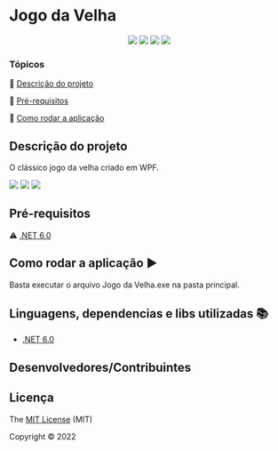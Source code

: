 <h1>Jogo da Velha</h1> 

<p align="center">
  <img src="https://img.shields.io/static/v1?label=.NET 6.0&message=framework&color=blue&style=for-the-badge&logo=.NET"/>
  <img src="https://img.shields.io/static/v1?label=C SHARP&message=10.0&color=blue&style=for-the-badge&logo=C#"/>
  <img src="http://img.shields.io/static/v1?label=License&message=MIT&color=green&style=for-the-badge"/>
   <img src="http://img.shields.io/static/v1?label=STATUS&message=CONCLUIDO&color=GREEN&style=for-the-badge"/>
</p>


### Tópicos 

:small_blue_diamond: [Descrição do projeto](#descrição-do-projeto)

:small_blue_diamond: [Pré-requisitos](#pré-requisitos)

:small_blue_diamond: [Como rodar a aplicação](#como-rodar-a-aplicação-arrow_forward)


## Descrição do projeto 
 <p>O clássico jogo da velha criado em WPF.</p>

<img src="https://user-images.githubusercontent.com/101216409/189740408-870b54dc-d58b-4cfa-8b89-3987efaa546d.jpg"/>
<img src="https://user-images.githubusercontent.com/101216409/189739716-f73eb675-cfac-4a96-8372-31d2b37c26d7.jpg"/>
<img src="https://user-images.githubusercontent.com/101216409/189739734-08efb323-10ed-48d9-8e03-31c678a1782e.jpg"/>
 

## Pré-requisitos

:warning: [.NET 6.0](https://dotnet.microsoft.com/en-us/download/dotnet/6.0)


## Como rodar a aplicação :arrow_forward:

Basta executar o arquivo Jogo da Velha.exe na pasta principal.



## Linguagens, dependencias e libs utilizadas :books:

- [.NET 6.0](https://dotnet.microsoft.com/en-us/download/dotnet/6.0)



## Desenvolvedores/Contribuintes




## Licença 

The [MIT License]() (MIT)

Copyright :copyright: 2022
